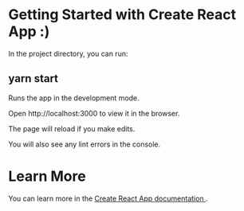 # Getting Started with Create React App :)


In the project directory, you can run:

<h2>yarn start</h2>


Runs the app in the development mode.


Open http://localhost:3000 to view it in the browser.



The page will reload if you make edits.


You will also see any lint errors in the console.



<h1>Learn More</h1>
You can learn more in the <a href="https://create-react-app.dev/docs/getting-started/"> Create React App documentation
</a>.

